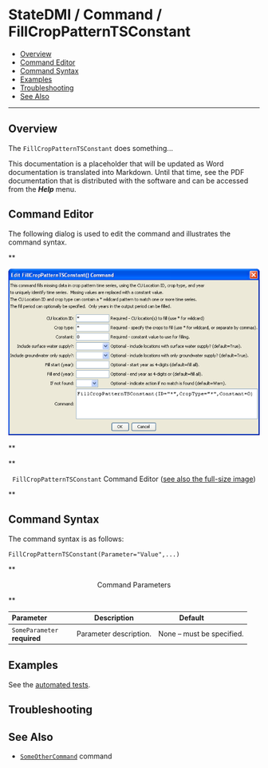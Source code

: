 # StateDMI / Command / FillCropPatternTSConstant #

* [Overview](#overview)
* [Command Editor](#command-editor)
* [Command Syntax](#command-syntax)
* [Examples](#examples)
* [Troubleshooting](#troubleshooting)
* [See Also](#see-also)

-------------------------

## Overview ##

The `FillCropPatternTSConstant` does something...

This documentation is a placeholder that will be updated as Word documentation is translated into Markdown.
Until that time, see the PDF documentation that is distributed with the software and can be accessed
from the ***Help*** menu.

## Command Editor ##

The following dialog is used to edit the command and illustrates the command syntax.

**<p style="text-align: center;">
![FillCropPatternTSConstant](FillCropPatternTSConstant.png)
</p>**

**<p style="text-align: center;">
`FillCropPatternTSConstant` Command Editor (<a href="../FillCropPatternTSConstant.png">see also the full-size image</a>)
</p>**

## Command Syntax ##

The command syntax is as follows:

```text
FillCropPatternTSConstant(Parameter="Value",...)
```
**<p style="text-align: center;">
Command Parameters
</p>**

| **Parameter**&nbsp;&nbsp;&nbsp;&nbsp;&nbsp;&nbsp;&nbsp;&nbsp;&nbsp;&nbsp;&nbsp;&nbsp; | **Description** | **Default**&nbsp;&nbsp;&nbsp;&nbsp;&nbsp;&nbsp;&nbsp;&nbsp;&nbsp;&nbsp; |
| --------------|-----------------|----------------- |
|`SomeParameter`<br>**required**|Parameter description.|None – must be specified.|

## Examples ##

See the [automated tests](https://github.com/OpenCDSS/cdss-app-statedmi-test/tree/master/test/regression/commands/FillCropPatternTSConstant).

## Troubleshooting ##

## See Also ##

* [`SomeOtherCommand`](../SomeOtherCommand/SomeOtherCommand) command

